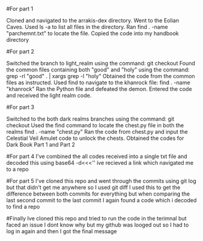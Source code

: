 #For part 1

Cloned and navigated to the arrakis-dex directory.
Went to the Eolian Caves.
Used ls -a to list all files in the directory.
Ran find . -name "parchemnt.txt" to locate the file.
Copied the code into my handbook directory


#For part 2

Switched the branch to light_realm using the command:
git checkout 
Found the common files containing both "good" and "holy" using the command:
grep -rl "good" . | xargs grep -l "holy"
Obtained the code from the common files as instructed.
Used find to navigate to the khanrock file:
find . -name "khanrock"
Ran the Python file and defeated the demon.
Entered the code and received the light realm code.

#For part 3

Switched to the both dark realms branches using the command:
git checkout 
Used the find command to locate the chest.py file in both the realms
find . -name "chest.py"
Ran the code from chest.py and input the Celestial Veil Amulet code to unlock the chests.
Obtained the codes for Dark Book Part 1 and Part 2

#For part 4
I've combined the all codes received into a single txt file and decoded this using 
base64 -d<<<'<combined code here>'
ive recieved a link which navigated me to a repo 

#For part 5
I've cloned this repo and went through the commits using git log
but that didn't get me anywhere so I used git diff <commit-id> <commit-id>
I used this to get the difference between both commits for everything
but when comparing the last second commit to the last commit I again found a code
which i decoded to find a repo

#Finally
Ive cloned this repo
and tried to run the code in the terimnal but faced an issue
I dont know why but my github was looged out so I had to log in again and 
then I got the final message
